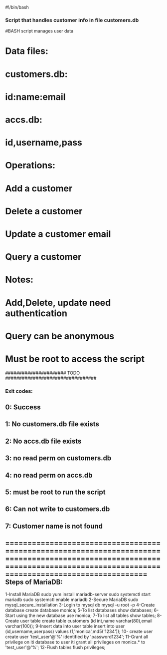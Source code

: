 #!/bin/bash
### Script that handles customer info in file customers.db
#BASH script manages user data
#	Data files:
#		customers.db:
#			id:name:email
#		accs.db:
#			id,username,pass
#	Operations:
#		Add a customer
#		Delete a customer
#		Update a customer email
#		Query a customer
#	Notes:
#		Add,Delete, update need authentication
#		Query can be anonymous
#	Must be root to access the script
###################### TODO
#################################
### Exit codes:
##	0: Success
##	1: No customers.db file exists
##	2: No accs.db file exists
##	3: no read perm on customers.db
##	4: no read perm on accs.db
##	5: must be root to run the script
##	6: Can not write to customers.db
##	7: Customer name is not found

============================================================================================================================================================================
Steps of MariaDB:
------------------

1-Install MariaDB
	sudo yum install mariadb-server
        sudo systemctl start mariadb
	sudo systemctl enable mariadb
2-Secure MariaDB
	sudo mysql_secure_installation
3-Login to mysql db
	mysql -u root -p
4-Create database
	create database monica;
5-To list databases
	show databases;
6-Start using the new database
	use monica;
7-To list all tables
	show tables;
8-Create user table
	create table customers (id int,name varchar(80),email varchar(100));
9-Insert data into user table
	insert into user (id,username,userpass) values (1,'monica',md5('1234'));
10- create user
        create user 'test_user'@'%' identified by 'password1234';
11-Grant all privilege on iti database to user iti
	grant all privileges on monica.* to 'test_user'@'%';
12-Flush tables
	flush privileges;	
